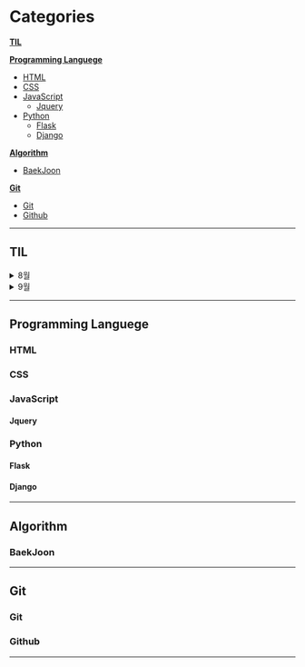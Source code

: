 # Categories

**[TIL](#TIL)**

**[Programming Languege](#Programming_Languege)**
* [HTML](#HTML)
* [CSS](#CSS)
* [JavaScript](#JavaScript)
  * [Jquery](#Jquery)
* [Python](#Python)
  * [Flask](#Flask)
  * [Django](#Django)

**[Algorithm](#Algorithm)**
* [BaekJoon](#BackJoon)

**[Git](#Git)**
* [Git](#Git)
* [Github](#Github)

---

## TIL
<details>
<summary>8월</summary>
<div markdown="1">

<details>
<summary>1주</summary>
<div markdown="1">
  
- [20220801_TIL](TIL/2022/08/1/01.md)
- [20220802_TIL](TIL/2022/08/1/02.md)
- [20220803_TIL](TIL/2022/08/1/03.md)
- [20220804_TIL](TIL/2022/08/1/04.md)
- [20220805_TIL](TIL/2022/08/1/05.md)
- [20220806_TIL](TIL/2022/08/1/06.md)
- [20220807_TIL](TIL/2022/08/1/07.md)
- [202208_1_WIL](TIL/2022/08/1.md)
  
</div>
</details>
  
<details>
<summary>2주</summary>
<div markdown="1">
  
- [20220808_TIL](TIL/2022/08/2/08.md)
- [20220809_TIL](TIL/2022/08/2/09.md)
- [20220810_TIL](TIL/2022/08/2/10.md)
- [20220811_TIL](TIL/2022/08/2/11.md)
- [20220812_TIL](TIL/2022/08/2/12.md)
- [20220813_TIL](TIL/2022/08/2/13.md)
- [20220814_TIL](TIL/2022/08/2/14.md)
- [202208_2_WIL](TIL/2022/08/2.md)
  
</div>
</details>
  
<details>
<summary>3주</summary>
<div markdown="1">
  
- [20220815_TIL](TIL/2022/08/3/15.md)
- [20220816_TIL](TIL/2022/08/3/16.md)
- [20220817_TIL](TIL/2022/08/3/17.md)
- [20220818_TIL](TIL/2022/08/3/18.md)
- [20220819_TIL](TIL/2022/08/3/19.md)
- [20220820_TIL](TIL/2022/08/3/20.md)
- [20220821_TIL](TIL/2022/08/3/21.md)
- [202208_3_WIL](TIL/2022/08/3.md)
  
</div>
</details>
  
<details>
<summary>4주</summary>
<div markdown="1">
  
- [20220822_TIL](TIL/2022/08/4/22.md)
- [20220823_TIL](TIL/2022/08/4/23.md)
- [20220824_TIL](TIL/2022/08/4/24.md)
- [20220825_TIL](TIL/2022/08/4/25.md)
- [20220826_TIL](TIL/2022/08/4/26.md)
- [20220827_TIL](TIL/2022/08/4/27.md)
- [20220828_TIL](TIL/2022/08/4/28.md)
- [202208_4_WIL](TIL/2022/08/4.md)
  
</div>
</details>
  
<details>
<summary>5주</summary>
<div markdown="1">
  
- [20220829_TIL](TIL/2022/08/5/29.md)
- [20220830_TIL](TIL/2022/08/5/30.md)
- [20220831_TIL](TIL/2022/08/5/31.md)
  
</div>
</details>
  
- [202208_MIL](TIL/2022/08.md)
  
</div>
</details>

<details>
<summary>9월</summary>
<div markdown="1">

<details>
<summary>0주</summary>
<div markdown="1">
  
- [20220901_TIL](TIL/2022/09/0/01.md)
- [20220902_TIL](TIL/2022/09/0/02.md)
- [20220903_TIL](TIL/2022/09/0/03.md)
- [20220904_TIL](TIL/2022/09/0/04.md)
  
</div>
  </details>
  
<details>
<summary>1주</summary>
<div markdown="1">
  
- [20220905_TIL](TIL/2022/09/1/05.md)
- [20220906_TIL](TIL/2022/09/1/06.md)
- [20220907_TIL](TIL/2022/09/1/07.md)
- [20220908_TIL](TIL/2022/09/1/08.md)
- [20220909_TIL](TIL/2022/09/1/09.md)
- [20220910_TIL](TIL/2022/09/1/10.md)
- [20220911_TIL](TIL/2022/09/1/11.md)
- [202209_1_WIL](TIL/2022/09/1.md)
  
</div>
</details>
  
<details>
<summary>2주</summary>
<div markdown="1">
  
- [20220912_TIL](TIL/2022/09/2/12.md)
- [20220913_TIL](TIL/2022/09/2/13.md)
- [20220914_TIL](TIL/2022/09/2/14.md)
- [20220915_TIL](TIL/2022/09/2/15.md)
- [20220916_TIL](TIL/2022/09/2/16.md)
- [20220917_TIL](TIL/2022/09/2/17.md)
- [20220918_TIL](TIL/2022/09/2/18.md)
- [202209_2_WIL](TIL/2022/09/2.md)
  
</div>
</details>
  
<details>
<summary>3주</summary>
<div markdown="1">
  
- [20220919_TIL](TIL/2022/09/3/19.md)
- [20220920_TIL](TIL/2022/09/3/20.md)
- [20220921_TIL](TIL/2022/09/3/21.md)
  
</div>
</details>

</div>
</details>

---

## Programming Languege
### HTML
### CSS
### JavaScript
#### Jquery
### Python
#### Flask
#### Django

---

## Algorithm
### BaekJoon

---

## Git
### Git
### Github

---
